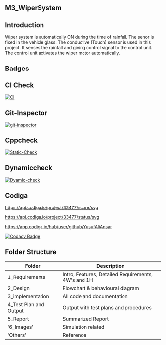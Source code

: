 ## M3_WiperSystem

## Introduction

Wiper system is automatically ON during the time of rainfall. The senor is fixed in the vehicle glass. The conductive (Touch) sensor is used in this project. It senses the rainfall and giving control signal to the control unit. The control unit activates the wiper motor automatically.

## Badges

## CI Check

[![CI](https://github.com/YusufAliAnsar/M3_WiperSystem/actions/workflows/main.yml/badge.svg)](https://github.com/YusufAliAnsar/M3_WiperSystem/actions/workflows/main.yml)

## Git-Inspector

[![git-inspector](https://github.com/YusufAliAnsar/M3_WiperSystem/actions/workflows/git-inspector.yml/badge.svg)](https://github.com/YusufAliAnsar/M3_WiperSystem/actions/workflows/git-inspector.yml)
## Cppcheck

[![Static-Check](https://github.com/YusufAliAnsar/M3_WiperSystem/actions/workflows/Static-Check.yml/badge.svg)](https://github.com/YusufAliAnsar/M3_WiperSystem/actions/workflows/Static-Check.yml)

## Dynamiccheck

[![Dyamic-check](https://github.com/YusufAliAnsar/M3_WiperSystem/actions/workflows/Dyamic-check.yml/badge.svg)](https://github.com/YusufAliAnsar/M3_WiperSystem/actions/workflows/Dyamic-check.yml)

## Codiga

https://api.codiga.io/project/33477/score/svg

https://api.codiga.io/project/33477/status/svg

https://app.codiga.io/hub/user/github/YusufAliAnsar

[![Codacy Badge](https://app.codacy.com/project/badge/Grade/59257ead9b1f4e459ba964248039ffab)](https://www.codacy.com/gh/YusufAliAnsar/M3_WiperSystem/dashboard?utm_source=github.com&amp;utm_medium=referral&amp;utm_content=YusufAliAnsar/M3_WiperSystem&amp;utm_campaign=Badge_Grade)

## Folder Structure

| Folder | Description |
|--------|-------------|
| 1_Requirements | Intro, Features, Detailed Requirements, 4W's and 1H |
| 2_Design | Flowchart & behavioural diagram |
| 3_implementation  | All code and documentation |
| 4_Test Plan and Output |	Output with test plans and procedures |
| 5_Report |	Summarized Report |
| '6_Images' |	Simulation related  |
|'Others' | 	Reference |
